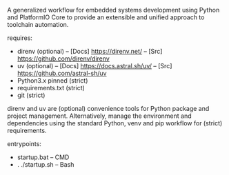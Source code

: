 A generalized workflow for embedded systems development using Python and PlatformIO Core to provide an extensible and unified approach to toolchain automation.

requires:
+ direnv (optional) &ndash; [Docs] https://direnv.net/ &ndash; [Src] https://github.com/direnv/direnv
+ uv (optional) &ndash; [Docs] https://docs.astral.sh/uv/ &ndash; [Src] https://github.com/astral-sh/uv
+ Python3.x pinned (strict)
+ requirements.txt (strict)
+ git 						 (strict)

direnv and uv are (optional) convenience tools for Python package and project management. Alternatively, manage the environment and dependencies using the standard Python, venv and pip workflow for (strict) requirements.  

entrypoints:
+ startup.bat &ndash; CMD  
+ . ./startup.sh &ndash; Bash 